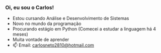 ### Oi, eu sou o Carlos!

- Estou cursando Análise e Desenvolvimento de Sistemas
- Novo no mundo da programação
- Procurando estágio em Python (Comecei a estudar a linguagem há 4 meses)
- Muita vontade de aprender
- 📫 Email: carlosneto2810@hotmail.com
 
##
<!-- 
<div>
 <a href="https://www.youtube.com/channel/UC_-uuuZbY0AAt9CViNzvc-Q" target="_blank"><img src="https://img.shields.io/badge/YouTube-FF0000?style=for-the-badge&logo=youtube&logoColor=white" target="_blank"></a> 
  <a href="https://instagram.com/rafaballerini" target="_blank"><img src="https://img.shields.io/badge/-Instagram-%23E4405F?style=for-the-badge&logo=instagram&logoColor=white" target="_blank"></a>
  <a href="https://www.linkedin.com/in/rafaella-ballerini-45875016a" target="_blank"><img src="https://img.shields.io/badge/-LinkedIn-%230077B5?style=for-the-badge&logo=linkedin&logoColor=white" target="_blank"></a>
 <a href="https://discord.gg/wagxzStdcR" target="_blank"><img src="https://img.shields.io/badge/Discord-7289DA?style=for-the-badge&logo=discord&logoColor=white" target="_blank"></a> 
![Snake animation](https://github.com/Carlos-Teofilo/Carlos-Teofilo/blob/output/github-contribution-grid-snake.svg)

  <a href = "mailto:carlosneto2810@gmail.com"><img src="https://img.shields.io/badge/-Gmail-%23333?style=for-the-badge&logo=Gmail&logoColor=white" target="_blank"></a>
</div>
 -->
 

